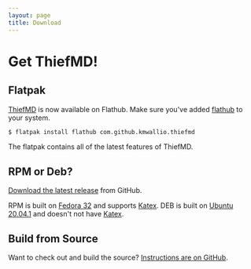 ```yaml
---
layout: page
title: Download
---
```


# Get ThiefMD!

## Flatpak

[ThiefMD](https://flathub.org/apps/details/com.github.kmwallio.thiefmd) is now available on Flathub. Make sure you've added [flathub](https://flatpak.org/setup) to your system.

```bash
$ flatpak install flathub com.github.kmwallio.thiefmd
```

The flatpak contains all of the latest features of ThiefMD.

## RPM or Deb?

[Download the latest release](https://github.com/kmwallio/ThiefMD/releases) from GitHub.

RPM is built on [Fedora 32](https://getfedora.org) and supports [Katex](https://katex.org). DEB is built on [Ubuntu 20.04.1](https://ubuntu.com) and doesn't not have [Katex](https://katex.org).

## Build from Source

Want to check out and build the source? [Instructions are on GitHub](https://github.com/kmwallio/ThiefMD#dependencies).
